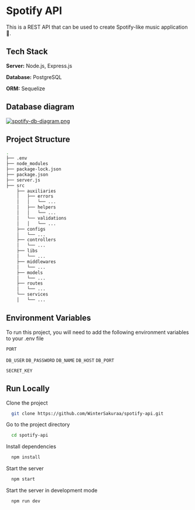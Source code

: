 # Spotify API

This is a REST API that can be used to create Spotify-like music application 🎵.

## Tech Stack

**Server:** Node.js, Express.js

**Database:** PostgreSQL

**ORM:** Sequelize

## Database diagram

[![spotify-db-diagram.png](https://i.postimg.cc/BtWtsnVX/spotify-db-diagram.png)](https://postimg.cc/rRJqNMck)

## Project Structure

```bash
.
├── .env
├── node_modules
├── package-lock.json
├── package.json
├── server.js	
├── src
    ├── auxiliaries
    │   ├── errors 
    │   │   └── ... 
    │   ├── helpers
    │   │   └── ... 
    │   └── validations
    │   │   └── ... 
    ├── configs
    │   └── ... 
    ├── controllers
    │   └── ... 
    ├── libs
    │   └── ... 
    ├── middlewares
    │   └── ... 
    ├── models
    │   └── ... 
    ├── routes
    │   └── ... 
    └── services
    │   └── ... 

```

## Environment Variables

To run this project, you will need to add the following environment variables to your .env file

`PORT`

`DB_USER`
`DB_PASSWORD`
`DB_NAME`
`DB_HOST`
`DB_PORT`

`SECRET_KEY`

## Run Locally

Clone the project

```bash
  git clone https://github.com/WinterSakuraa/spotify-api.git
```

Go to the project directory

```bash
  cd spotify-api
```

Install dependencies

```bash
  npm install
```

Start the server

```bash
  npm start
```

Start the server in development mode

```bash
  npm run dev
```

